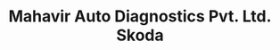 ---
title: "Mahavir Auto Diagnostics Pvt. Ltd. Skoda"
url: /bhubaneswar/mahavir-auto-diagnostics-pvt-ltd-skoda/
shop: Autohaus
---